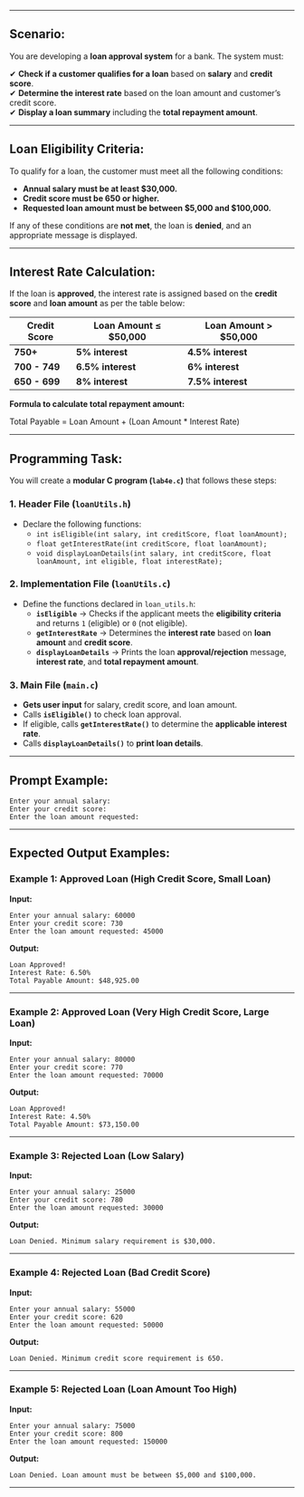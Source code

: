 
---

## **Scenario:**  
You are developing a **loan approval system** for a bank. The system must:  

✔ **Check if a customer qualifies for a loan** based on **salary** and **credit score**.  
✔ **Determine the interest rate** based on the loan amount and customer’s credit score.  
✔ **Display a loan summary** including the **total repayment amount**.  

---

## **Loan Eligibility Criteria:**  
To qualify for a loan, the customer must meet all the following conditions:  
- **Annual salary must be at least $30,000.**  
- **Credit score must be 650 or higher.**  
- **Requested loan amount must be between $5,000 and $100,000.**  

If any of these conditions are **not met**, the loan is **denied**, and an appropriate message is displayed.  

---

## **Interest Rate Calculation:**  
If the loan is **approved**, the interest rate is assigned based on the **credit score** and **loan amount** as per the table below:  

| **Credit Score** | **Loan Amount ≤ $50,000** | **Loan Amount > $50,000** |
|-----------------|----------------------|----------------------|
| **750+**        | **5% interest**       | **4.5% interest**   |
| **700 - 749**   | **6.5% interest**     | **6% interest**     |
| **650 - 699**   | **8% interest**       | **7.5% interest**   |

**Formula to calculate total repayment amount:**  

Total Payable = Loan Amount + (Loan Amount * Interest Rate)


---

## **Programming Task:**  

You will create a **modular C program (`lab4e.c`)** that follows these steps:  

### **1. Header File (`loanUtils.h`)**  
- Declare the following functions:
  - `int isEligible(int salary, int creditScore, float loanAmount);`  
  - `float getInterestRate(int creditScore, float loanAmount);`  
  - `void displayLoanDetails(int salary, int creditScore, float loanAmount, int eligible, float interestRate);`  

### **2. Implementation File (`loanUtils.c`)**  
- Define the functions declared in `loan_utils.h`:  
  - **`isEligible`** → Checks if the applicant meets the **eligibility criteria** and returns `1` (eligible) or `0` (not eligible).  
  - **`getInterestRate`** → Determines the **interest rate** based on **loan amount** and **credit score**.  
  - **`displayLoanDetails`** → Prints the loan **approval/rejection** message, **interest rate**, and **total repayment amount**.  

### **3. Main File (`main.c`)**  
- **Gets user input** for salary, credit score, and loan amount.  
- Calls **`isEligible()`** to check loan approval.  
- If eligible, calls **`getInterestRate()`** to determine the **applicable interest rate**.  
- Calls **`displayLoanDetails()`** to **print loan details**.  

---

## **Prompt Example:**  
```plaintext
Enter your annual salary: 
Enter your credit score: 
Enter the loan amount requested: 
```

---

## **Expected Output Examples:**  

### **Example 1: Approved Loan (High Credit Score, Small Loan)**  
**Input:**  
```plaintext
Enter your annual salary: 60000  
Enter your credit score: 730  
Enter the loan amount requested: 45000  
```
**Output:**  
```plaintext
Loan Approved!
Interest Rate: 6.50%
Total Payable Amount: $48,925.00
```

---

### **Example 2: Approved Loan (Very High Credit Score, Large Loan)**  
**Input:**  
```plaintext
Enter your annual salary: 80000  
Enter your credit score: 770  
Enter the loan amount requested: 70000  
```
**Output:**  
```plaintext
Loan Approved!
Interest Rate: 4.50%
Total Payable Amount: $73,150.00
```

---

### **Example 3: Rejected Loan (Low Salary)**  
**Input:**  
```plaintext
Enter your annual salary: 25000  
Enter your credit score: 780  
Enter the loan amount requested: 30000  
```
**Output:**  
```plaintext
Loan Denied. Minimum salary requirement is $30,000.
```

---

### **Example 4: Rejected Loan (Bad Credit Score)**  
**Input:**  
```plaintext
Enter your annual salary: 55000  
Enter your credit score: 620  
Enter the loan amount requested: 50000  
```
**Output:**  
```plaintext
Loan Denied. Minimum credit score requirement is 650.
```

---

### **Example 5: Rejected Loan (Loan Amount Too High)**  
**Input:**  
```plaintext
Enter your annual salary: 75000  
Enter your credit score: 800  
Enter the loan amount requested: 150000  
```
**Output:**  
```plaintext
Loan Denied. Loan amount must be between $5,000 and $100,000.
```

---
